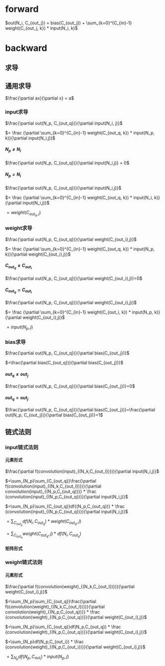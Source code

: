 # forward

$out(N_i, C_{out_j}) = bias(C_{out_j}) + \sum_{k=0}^{C_{in}-1} weight(C_{out_j, k}) * input(N_i, k)$

# backward

## 求导
## 通用求导

$\frac{\partial ax}{\partial x} = a$

### input求导

$\frac{\partial out(N_p, C_{out_q})}{\partial input(N_i, j)}$

<p>
$= \frac {\partial \sum_{k=0}^{C_{in}-1} weight(C_{out_q, k}) * input(N_p, k)}{\partial input(N_i,j)}$
</p>

##### $N_p \neq N_i$

$\frac{\partial out(N_p, C_{out_q})}{\partial input(N_i,j)} = 0$

##### $N_p = N_i$

$\frac{\partial out(N_p, C_{out_q})}{\partial input(N_i,j)}$

<p>
$= \frac {\partial \sum_{k=0}^{C_{in}-1} weight(C_{out_q, k}) * input(N_i, k)}{\partial input(N_i,j)}$
</p>

$= weight(C_{out_q, j})$

### weight求导

$\frac{\partial out(N_p, C_{out_q})}{\partial weight(C_{out_i},j)}$

<p>
$= \frac {\partial \sum_{k=0}^{C_{in}-1} weight(C_{out_q, k}) * input(N_p, k)}{\partial weight(C_{out_i},j)}$
</p>

#### $C_{out_q} \neq C_{out_i}$

$\frac{\partial out(N_p, C_{out_q})}{\partial weight(C_{out_i},j)}=0$

#### $C_{out_q} = C_{out_i}$

$\frac{\partial out(N_p, C_{out_q})}{\partial weight(C_{out_i},j)}$

<p>
$= \frac {\partial \sum_{k=0}^{C_{in}-1} weight(C_{out_i, k}) * input(N_p, k)}{\partial weight(C_{out_i},j)}$
</p>

$= input(N_p, j)$

### bias求导

$\frac{\partial out(N_p, C_{out_q})}{\partial bias(C_{out_j})}$

$=\frac{\partial bias(C_{out_q})}{\partial bias(C_{out_j})}$

#### $out_q \neq out_j$

$\frac{\partial out(N_p, C_{out_q})}{\partial bias(C_{out_j})}=0$

#### $out_q = out_j$

$\frac{\partial out(N_p, C_{out_q})}{\partial bias(C_{out_j})}=\frac{\partial out(N_p, C_{out_j})}{\partial bias(C_{out_j})}=1$

## 链式法则

### input链式法则

#### 元素形式

<p>
$\frac{\partial f(convolution(input)_{(N_k,C_{out_l})})}{\partial input(N_i,j)}$
</p>

<p>
$=\sum_{N_p}\sum_{C_{out_q}}\frac{\partial f(convolution(input)_{(N_k,C_{out_l})})}{\partial convolution(input)_{(N_p,C_{out_q})}} * \frac {convolution(input)_{(N_p,C_{out_q})}}{\partial input(N_i,j)}$
</p>

<p>
$=\sum_{N_p}\sum_{C_{out_q}}df{(N_p,C_{out_q})} * \frac {convolution(input)_{(N_p,C_{out_q})}}{\partial input(N_i,j)}$
</p>

$=\sum_{C_{out_q}}df{(N_i,C_{out_q})}  * weight(C_{out_q}, j)$

$=\sum_{C_{out_q}} weight(C_{out_q}, j) * df{(N_i,C_{out_q})}$

#### 矩阵形式

### weight链式法则

#### 元素形式

<p>
$\frac{\partial f(convolution(weight)_{(N_k,C_{out_l})})}{\partial weight(C_{out_i},j)}$
</p>

<p>
$=\sum_{N_p}\sum_{C_{out_q}}\frac{\partial f(convolution(weight)_{(N_k,C_{out_l})})}{\partial convolution(weight)_{(N_p,C_{out_q})}} * \frac {convolution(weight)_{(N_p,C_{out_q})}}{\partial weight(C_{out_i},j)}$
</p>

<p>
$=\sum_{N_p}\sum_{C_{out_q}}df(N_p,C_{out_q}) * \frac {convolution(weight)_{(N_p,C_{out_q})}}{\partial weight(C_{out_i},j)}$
</p>

<p>
$=\sum_{N_p}df(N_p,C_{out_i}) * \frac {convolution(weight)_{(N_p,C_{out_i})}}{\partial weight(C_{out_i},j)}$
</p>

$=\sum_{N_p}df(N_p,C_{out_i}) * input(N_p,j)$
